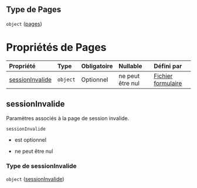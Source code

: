 ## Type de Pages

`object` ([pages](frw-definitions-pages.md))

# Propriétés de Pages

| Propriété                           | Type     | Obligatoire | Nullable         | Défini par                                                                                                                             |
| :---------------------------------- | :------- | :---------- | :--------------- | :------------------------------------------------------------------------------------------------------------------------------------- |
| [sessionInvalide](#sessioninvalide) | `object` | Optionnel   | ne peut être nul | [Fichier formulaire](frw-definitions-pages-properties-sessioninvalide.md "schemas/form#/definitions/Pages/properties/sessionInvalide") |

## sessionInvalide

Paramètres associés à la page de session invalide.

`sessionInvalide`

*   est optionnel

*   ne peut être nul

### Type de sessionInvalide

`object` ([sessionInvalide](frw-definitions-pages-properties-sessioninvalide.md))
